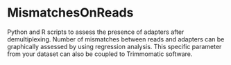 # MismatchesOnReads
Python and R scripts to assess the presence of adapters after demultiplexing. Number of mismatches between reads and adapters can be graphically assessed by using regression analysis. This specific parameter from your dataset can also be coupled to Trimmomatic software. 
